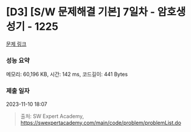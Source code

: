 # [D3] [S/W 문제해결 기본] 7일차 - 암호생성기 - 1225 

[문제 링크](https://swexpertacademy.com/main/code/problem/problemDetail.do?contestProbId=AV14uWl6AF0CFAYD) 

### 성능 요약

메모리: 60,196 KB, 시간: 142 ms, 코드길이: 441 Bytes

### 제출 일자

2023-11-10 18:07



> 출처: SW Expert Academy, https://swexpertacademy.com/main/code/problem/problemList.do
